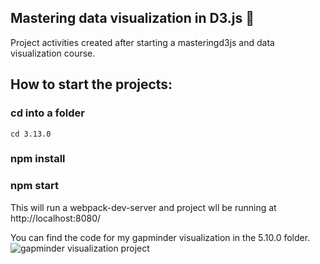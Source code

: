 ## Mastering data visualization in D3.js :seedling:

Project activities created after starting a masteringd3js and data visualization course.

## How to start the projects:

### cd into a folder 
```cd 3.13.0```
### npm install
### npm start

This will run a webpack-dev-server and project wll be running at http://localhost:8080/

You can find the code for my gapminder visualization in the 5.10.0 folder.
![gapminder visualization project](gapminder.gif)